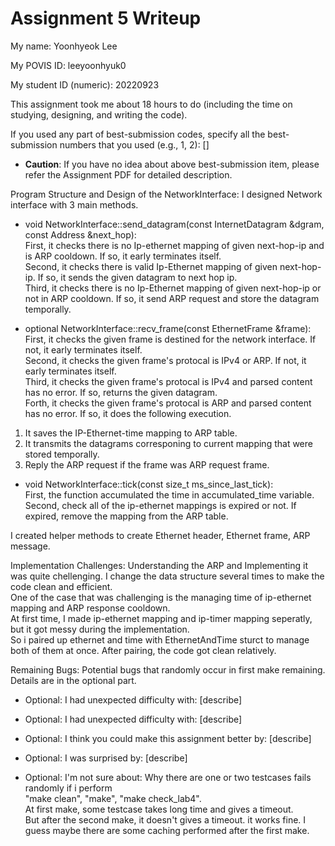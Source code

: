 Assignment 5 Writeup
=============

My name: Yoonhyeok Lee

My POVIS ID: leeyoonhyuk0

My student ID (numeric): 20220923

This assignment took me about 18 hours to do (including the time on studying, designing, and writing the code).

If you used any part of best-submission codes, specify all the best-submission numbers that you used (e.g., 1, 2): []

- **Caution**: If you have no idea about above best-submission item, please refer the Assignment PDF for detailed description.

Program Structure and Design of the NetworkInterface:
I designed Network interface with 3 main methods.

- void NetworkInterface::send_datagram(const InternetDatagram &dgram, const Address &next_hop):  
First, it checks there is no Ip-ethernet mapping of given next-hop-ip and is ARP cooldown. If so, it early terminates itself.  
Second, it checks there is valid Ip-Ethernet mapping of given next-hop-ip. If so, it sends the given datagram to next hop ip.  
Third, it checks there is no Ip-Ethernet mapping of given next-hop-ip or not in ARP cooldown. If so, it send ARP request and store the datagram temporally.  

- optional<InternetDatagram> NetworkInterface::recv_frame(const EthernetFrame &frame):  
First, it checks the given frame is destined for the network interface. If not, it early terminates itself.  
Second, it checks the given frame's protocal is IPv4 or ARP. If not, it early terminates itself.  
Third, it checks the given frame's protocal is IPv4 and parsed content has no error. If so, returns the given datagram.  
Forth, it checks the given frame's protocal is ARP and parsed content has no error. If so, it does the following execution.  
1. It saves the IP-Ethernet-time mapping to ARP table.  
2. It transmits the datagrams corresponing to current mapping that were stored temporally.  
3. Reply the ARP request if the frame was ARP request frame.  

- void NetworkInterface::tick(const size_t ms_since_last_tick):  
First, the function accumulated the time in accumulated_time variable.  
Second, check all of the ip-ethernet mappings is expired or not. If expired, remove the mapping from the ARP table.


I created helper methods to create Ethernet header, Ethernet frame, ARP message.

Implementation Challenges:
Understanding the ARP and Implementing it was quite chellenging.
I change the data structure several times to make the code clean and efficient.  
One of the case that was challenging is the managing time of ip-ethernet mapping and ARP response cooldown.   
At first time, I made ip-ethernet mapping and ip-timer mapping seperatly, but it got messy during the implementation.  
So i paired up ethernet and time with EthernetAndTime sturct to manage both of them at once. After pairing, the code got clean relatively.  

Remaining Bugs:
Potential bugs that randomly occur in first make remaining. Details are in the optional part. 

- Optional: I had unexpected difficulty with:  [describe]

- Optional: I had unexpected difficulty with: [describe]

- Optional: I think you could make this assignment better by: [describe]

- Optional: I was surprised by: [describe]

- Optional: I'm not sure about: 
    Why there are one or two testcases fails randomly if i perform  
    "make clean", "make", "make check_lab4".  
    At first make, some testcase takes long time and gives a timeout.  
    But after the second make, it doesn't gives a timeout. it works fine. 
    I guess maybe there are some caching performed after the first make.
